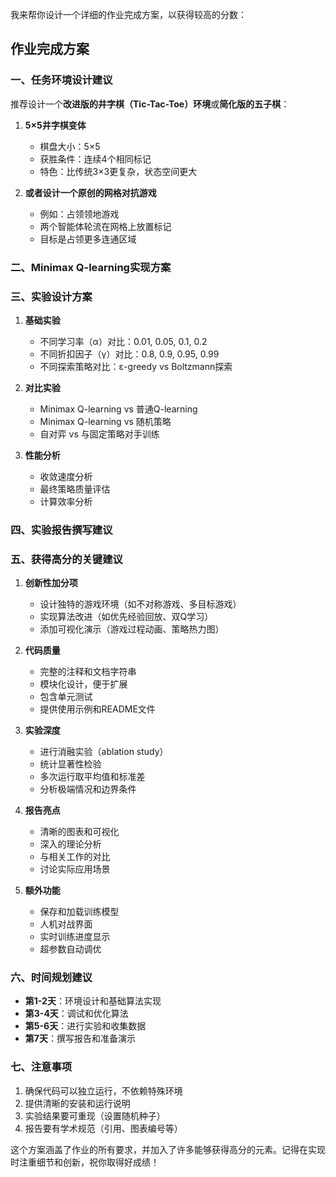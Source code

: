 我来帮你设计一个详细的作业完成方案，以获得较高的分数：

## 作业完成方案

### 一、任务环境设计建议

推荐设计一个**改进版的井字棋（Tic-Tac-Toe）环境**或**简化版的五子棋**：

1. **5×5井字棋变体**
   - 棋盘大小：5×5
   - 获胜条件：连续4个相同标记
   - 特色：比传统3×3更复杂，状态空间更大

2. **或者设计一个原创的网格对抗游戏**
   - 例如：占领领地游戏
   - 两个智能体轮流在网格上放置标记
   - 目标是占领更多连通区域

### 二、Minimax Q-learning实现方案

### 三、实验设计方案

1. **基础实验**
   - 不同学习率（α）对比：0.01, 0.05, 0.1, 0.2
   - 不同折扣因子（γ）对比：0.8, 0.9, 0.95, 0.99
   - 不同探索策略对比：ε-greedy vs Boltzmann探索

2. **对比实验**
   - Minimax Q-learning vs 普通Q-learning
   - Minimax Q-learning vs 随机策略
   - 自对弈 vs 与固定策略对手训练

3. **性能分析**
   - 收敛速度分析
   - 最终策略质量评估
   - 计算效率分析

### 四、实验报告撰写建议

### 五、获得高分的关键建议

1. **创新性加分项**
   - 设计独特的游戏环境（如不对称游戏、多目标游戏）
   - 实现算法改进（如优先经验回放、双Q学习）
   - 添加可视化演示（游戏过程动画、策略热力图）

2. **代码质量**
   - 完整的注释和文档字符串
   - 模块化设计，便于扩展
   - 包含单元测试
   - 提供使用示例和README文件

3. **实验深度**
   - 进行消融实验（ablation study）
   - 统计显著性检验
   - 多次运行取平均值和标准差
   - 分析极端情况和边界条件

4. **报告亮点**
   - 清晰的图表和可视化
   - 深入的理论分析
   - 与相关工作的对比
   - 讨论实际应用场景

5. **额外功能**
   - 保存和加载训练模型
   - 人机对战界面
   - 实时训练进度显示
   - 超参数自动调优

### 六、时间规划建议

- **第1-2天**：环境设计和基础算法实现
- **第3-4天**：调试和优化算法
- **第5-6天**：进行实验和收集数据
- **第7天**：撰写报告和准备演示

### 七、注意事项

1. 确保代码可以独立运行，不依赖特殊环境
2. 提供清晰的安装和运行说明
3. 实验结果要可重现（设置随机种子）
4. 报告要有学术规范（引用、图表编号等）

这个方案涵盖了作业的所有要求，并加入了许多能够获得高分的元素。记得在实现时注重细节和创新，祝你取得好成绩！